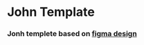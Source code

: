 # John Template
### Jonh templete based on [figma design](https://www.figma.com/file/u96UjK2Kzo2bk0PhVdL5xr/John-%2B?node-id=0%3A1)
